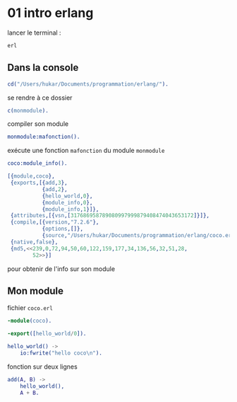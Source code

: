 # 01 intro erlang

lancer le terminal :

```bash
erl
```



## Dans la console

```erlang
cd("/Users/hukar/Documents/programmation/erlang/").
```

se rendre à ce dossier

```erlang
c(monmodule).
```

compiler son module

```erlang
monmodule:mafonction().
```

exécute une fonction `mafonction` du module `monmodule`

```erlang
coco:module_info().
```

```erlang
[{module,coco},
 {exports,[{add,3},
           {add,2},
           {hello_world,0},
           {module_info,0},
           {module_info,1}]},
 {attributes,[{vsn,[317686958789080997999879408474043653172]}]},
 {compile,[{version,"7.2.6"},
           {options,[]},
           {source,"/Users/hukar/Documents/programmation/erlang/coco.erl"}]},
 {native,false},
 {md5,<<239,0,72,94,50,60,122,159,177,34,136,56,32,51,28,
        52>>}]
```

pour obtenir de l'info sur son module

## Mon module

fichier `coco.erl`

```erlang
-module(coco).

-export([hello_world/0]).

hello_world() -> 
    io:fwrite("hello coco\n").
```

fonction sur deux lignes

```erlang
add(A, B) ->
    hello_world(),
    A + B.
```

